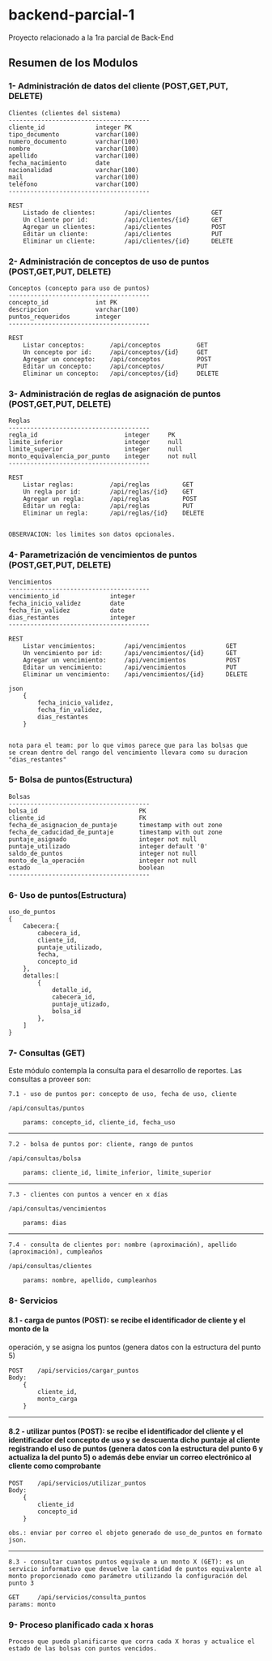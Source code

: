 # backend-parcial-1
Proyecto relacionado a la 1ra parcial de Back-End

## Resumen de los Modulos

### 1- Administración de datos del cliente (POST,GET,PUT, DELETE)

	Clientes (clientes del sistema)
	---------------------------------------
	cliente_id				integer PK
	tipo_documento			varchar(100)
	numero_documento		varchar(100)
	nombre					varchar(100)
	apellido				varchar(100)
	fecha_nacimiento		date
	nacionalidad			varchar(100)
	mail					varchar(100)
	teléfono				varchar(100)
	---------------------------------------

	REST
		Listado de clientes: 		/api/clientes			GET
		Un cliente por id:			/api/clientes/{id}		GET
		Agregar	un clientes:		/api/clientes			POST
		Editar un cliente: 			/api/clientes			PUT
		Eliminar un cliente: 		/api/clientes/{id}		DELETE

### 2- Administración de conceptos de uso de puntos (POST,GET,PUT, DELETE)

	Conceptos (concepto para uso de puntos)
	---------------------------------------
	concepto_id 			int PK
	descripcion				varchar(100)
	puntos_requeridos 		integer
	---------------------------------------

	REST
		Listar conceptos: 		/api/conceptos			GET
		Un concepto por id: 	/api/conceptos/{id} 	GET
		Agregar un concepto: 	/api/conceptos			POST
		Editar un concepto:		/api/conceptos/		 	PUT
		Eliminar un concepto: 	/api/conceptos/{id}		DELETE

### 3- Administración de reglas de asignación de puntos (POST,GET,PUT, DELETE)

	Reglas
	---------------------------------------
	regla_id 						integer		PK
	limite_inferior					integer 	null
	limite_superior					integer		null
	monto_equivalencia_por_punto	integer		not null
	---------------------------------------

	REST
		Listar reglas: 			/api/reglas			GET
		Un regla por id: 		/api/reglas/{id} 	GET
		Agregar un regla: 		/api/reglas			POST
		Editar un regla:		/api/reglas		 	PUT
		Eliminar un regla: 		/api/reglas/{id}	DELETE


	OBSERVACION: los limites son datos opcionales.

### 4- Parametrización de vencimientos de puntos (POST,GET,PUT, DELETE)
	
	Vencimientos
	---------------------------------------
	vencimiento_id				integer
	fecha_inicio_validez		date
	fecha_fin_validez			date
	dias_restantes				integer
	---------------------------------------

	REST
		Listar vencimientos: 		/api/vencimientos			GET
		Un vencimiento por id: 		/api/vencimientos/{id}	 	GET
		Agregar un vencimiento: 	/api/vencimientos			POST
		Editar un vencimiento:		/api/vencimientos			PUT
		Eliminar un vencimiento: 	/api/vencimientos/{id}		DELETE

	json
		{
			fecha_inicio_validez,
			fecha_fin_validez,
			dias_restantes
		}


	nota para el team: por lo que vimos parece que para las bolsas que 
	se crean dentro del rango del vencimiento llevara como su duracion 
	"dias_restantes"

### 5- Bolsa de puntos(Estructura)

	Bolsas
	---------------------------------------
	bolsa_id							PK
	cliente_id							FK
	fecha_de_asignacion_de_puntaje		timestamp with out zone
	fecha_de_caducidad_de_puntaje		timestamp with out zone
	puntaje_asignado					integer not null
	puntaje_utilizado					integer default '0'
	saldo_de_puntos						integer not null
	monto_de_la_operación				integer	not null
	estado								boolean
	---------------------------------------


### 6-  Uso de puntos(Estructura)

	uso_de_puntos
	{
		Cabecera:{
			cabecera_id,
			cliente_id,
			puntaje_utilizado,
			fecha,
			concepto_id
		},
		detalles:[
			{	
				detalle_id,
				cabecera_id,
				puntaje_utizado,
				bolsa_id
			},			
		]
	}

### 7- Consultas (GET)

Este módulo contempla la consulta para el desarrollo de reportes.
Las consultas a proveer son:

	7.1 - uso de puntos por: concepto de uso, fecha de uso, cliente

	/api/consultas/puntos

		params: concepto_id, cliente_id, fecha_uso

---
	
	7.2 - bolsa de puntos por: cliente, rango de puntos

	/api/consultas/bolsa 

		params: cliente_id, limite_inferior, limite_superior

---

	7.3 - clientes con puntos a vencer en x días

	/api/consultas/vencimientos

		params: dias
---
	7.4 - consulta de clientes por: nombre (aproximación), apellido (aproximación), cumpleaños

	/api/consultas/clientes

		params: nombre, apellido, cumpleanhos


### 8- Servicios

#### 8.1 - carga de puntos (POST): se recibe el identificador de cliente y el monto de la
operación, y se asigna los puntos (genera datos con la estructura del punto 5)

	POST	/api/servicios/cargar_puntos
	Body: 
		{
			cliente_id,
			monto_carga
		}
---

#### 8.2 - utilizar puntos (POST): se recibe el identificador del cliente y el identificador del 	concepto de uso y se descuenta dicho puntaje al cliente registrando el uso de puntos 	(genera datos con la estructura del punto 6 y actualiza la del punto 5) o además debe enviar un correo electrónico al cliente como comprobante

	POST 	/api/servicios/utilizar_puntos
	Body: 
		{
			cliente_id
			concepto_id
		}

	obs.: enviar por correo el objeto generado de uso_de_puntos en formato json.
---
	8.3 - consultar cuantos puntos equivale a un monto X (GET): es un servicio informativo que devuelve la cantidad de puntos equivalente al monto proporcionado como parámetro utilizando la configuración del punto 3

	GET 	/api/servicios/consulta_puntos
	params: monto

### 9- Proceso planificado cada x horas
	Proceso que pueda planificarse que corra cada X horas y actualice el estado de las bolsas con puntos vencidos.